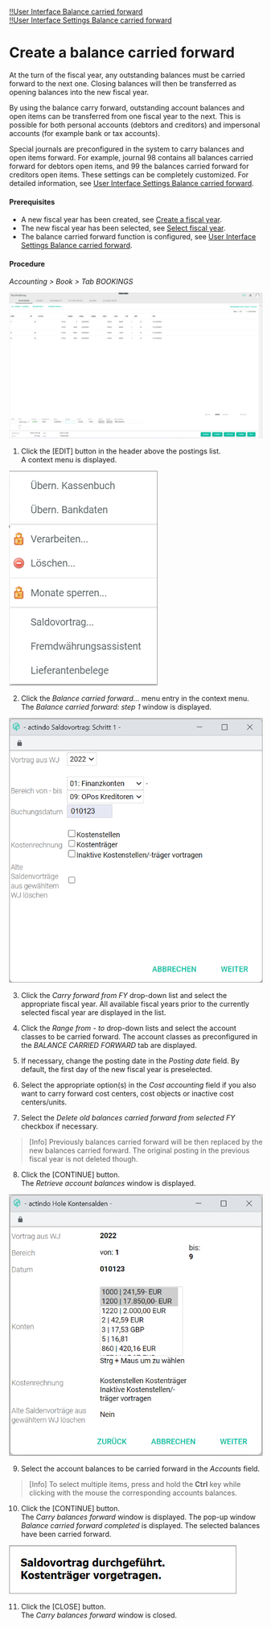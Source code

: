 [!!User Interface Balance carried forward](../UserInterface/01_Book.md#balance-carried-forward)  
[!!User Interface Settings Balance carried forward](../UserInterface/02h_BalanceCarriedForward.md)  


# Create a balance carried forward

At the turn of the fiscal year, any outstanding balances must be carried forward to the next one. Closing balances will then be transferred as opening balances into the new fiscal year.

By using the balance carry forward, outstanding account balances and open items can be transferred from one fiscal year to the next. This is possible for both personal accounts (debtors and creditors) and impersonal accounts (for example bank or tax accounts).

Special journals are preconfigured in the system to carry balances and open items forward. For example, journal 98 contains all balances carried forward for debtors open items, and 99 the balances carried forward for creditors open items. These settings can be completely customized. For detailed information, see [User Interface Settings Balance carried forward](../UserInterface/02h_BalanceCarriedForward.md).

#### Prerequisites

- A new fiscal year has been created, see [Create a fiscal year](../Integration04_ManageFiscalYear.md#create-a-fiscal-year).
- The new fiscal year has been selected, see [Select fiscal year](./01_SelectFiscalYear.md).
- The balance carried forward function is configured, see [User Interface Settings Balance carried forward](../UserInterface/02h_BalanceCarriedForward.md).

#### Procedure

*Accounting > Book > Tab BOOKINGS*

![Postings](../../Assets/Screenshots/RetailSuiteAccounting/Book/Bookings/Bookings.png "[Postings]")

1. Click the [EDIT] button in the header above the postings list.  
A context menu is displayed.

  ![Edit](../../Assets/Screenshots/RetailSuiteAccounting/Book/Edit.png "[Edit]")

2. Click the *Balance carried forward...* menu entry in the context menu.     
  The *Balance carried forward: step 1* window is displayed.

  ![Balance carried forward: step 1](../../Assets/Screenshots/RetailSuiteAccounting/Book/BalanceCarriedForward01.png "[Balance carried forward: step 1]")  

  [comment]: <> (The *Cost accounting* field is displayed only when cost centers and/or cost objects have been created in the fiscal year from which the balance is carried forward.)

3. Click the *Carry forward from FY* drop-down list and select the appropriate fiscal year. All available fiscal years prior to the currently selected fiscal year are displayed in the list.

4. Click the *Range from - to* drop-down lists and select the account classes to be carried forward. The account classes as preconfigured in the *BALANCE CARRIED FORWARD* tab are displayed.

5. If necessary, change the posting date in the *Posting date* field. By default, the first day of the new fiscal year is preselected.

6. Select the appropriate option(s) in the *Cost accounting* field if you also want to carry forward cost centers, cost objects or inactive cost centers/units.

7. Select the *Delete old balances carried forward from selected FY* checkbox if necessary.

  > [Info] Previously balances carried forward will be then replaced by the new balances carried forward. The original posting in the previous fiscal year is not deleted though.

[comment]: <> (Was genau passiert dann? Wird empfohlen, das zu machen? Oder könnte das Probleme geben, weil Daten gelöscht werden? Weitere Info notwendig. -> Die ursprüngliche Buchung wird nicht gelöscht, nur die Buchung, die als Saldovortrag, also im Journal 98, angezeigt wird. Der neue Saldovortrag wird dann angezeigt.)

8. Click the [CONTINUE] button.  
The *Retrieve account balances* window is displayed.

  ![Retrieve account balances](../../Assets/Screenshots/RetailSuiteAccounting/Book/RetrieveAccountBalances.png "[Retrieve account balances]")


9. Select the account balances to be carried forward in the *Accounts* field.

  > [Info] To select multiple items, press and hold the **Ctrl** key while clicking with the mouse the corresponding accounts balances.

10. Click the [CONTINUE] button.  
The *Carry balances forward* window is displayed. The pop-up window *Balance carried forward completed* is displayed. The selected balances have been carried forward.

  ![Balance carried forward completed](../../Assets/Screenshots/RetailSuiteAccounting/Book/BalanceCarriedForwardCompleted02.png "[Balance carried forward completed]")

  [comment]: <> (Wenn keine Kostenrechnung vorgetragen, pop-window zeigt nur Saldovortrag durchgeführt an. S. Screenshot BalanceCarriedForwardCompleted01. Welches verwenden?)

11. Click the [CLOSE] button.  
The *Carry balances forward* window is closed.
